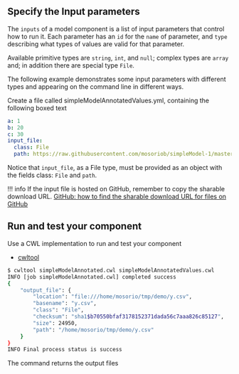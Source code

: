 ## Specify the Input parameters

The `inputs` of a model component is a list of input parameters that control how to run it. 
Each parameter has an `id` for the `name` of parameter, and `type` describing 
what types of values are valid for that parameter.

Available primitive types are `string`, `int`, and `null`; 
complex types are `array` and; in addition there are special type `File`.

The following example demonstrates some input parameters with different types 
and appearing on the command line in different ways.

Create a file called simpleModelAnnotatedValues.yml, containing the following boxed text

```yaml
a: 1
b: 20
c: 30
input_file:
  class: File
  path: https://raw.githubusercontent.com/mosoriob/simpleModel-1/master/x.csv
```

Notice that `input_file`, as a File type, must be provided as an object with the fields
class: `File` and `path`.

!!! info
    If the input file is hosted on GitHub, remember to copy the sharable download URL. 
    [GitHub: how to find the sharable download URL for files on GitHub ](https://help.data.world/hc/en-us/articles/115006300048-GitHub-how-to-find-the-sharable-download-URL-for-files-on-GitHub)

## Run and test your component

Use a CWL implementation to run and test your component

- [cwltool](https://github.com/common-workflow-language/cwltool#install)

```bash
$ cwltool simpleModelAnnotated.cwl simpleModelAnnotatedValues.cwl 
INFO [job simpleModelAnnotated.cwl] completed success
{
    "output_file": {
        "location": "file:///home/mosorio/tmp/demo/y.csv",
        "basename": "y.csv",
        "class": "File",
        "checksum": "sha1$b70550bfaf3178152371dada56c7aaa826c85127",
        "size": 24950,
        "path": "/home/mosorio/tmp/demo/y.csv"
    }
}
INFO Final process status is success
```

The command returns the output files